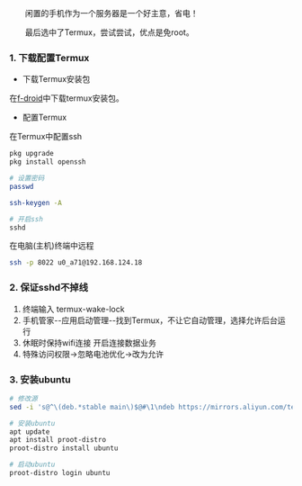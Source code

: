 
&emsp;&emsp;闲置的手机作为一个服务器是一个好主意，省电！

&emsp;&emsp;最后选中了Termux，尝试尝试，优点是免root。

### 1. 下载配置Termux

+ 下载Termux安装包

在[f-droid](https://f-droid.org/zh_Hans/packages/com.termux/)中下载termux安装包。

+ 配置Termux

在Termux中配置ssh

```bash
pkg upgrade
pkg install openssh

# 设置密码
passwd 

ssh-keygen -A

# 开启ssh
sshd        
```

在电脑(主机)终端中远程

```bash
ssh -p 8022 u0_a71@192.168.124.18
```

### 2. 保证sshd不掉线

1. 终端输入  termux-wake-lock
2. 手机管家--应用启动管理--找到Termux，不让它自动管理，选择允许后台运行
3. 休眠时保持wifi连接 开启连接数据业务
4. 特殊访问权限->忽略电池优化->改为允许



### 3. 安装ubuntu

```bash
# 修改源
sed -i 's@^\(deb.*stable main\)$@#\1\ndeb https://mirrors.aliyun.com/termux/termux-packages-24 stable main@' $PREFIX/etc/apt/sources.list

# 安装ubuntu
apt update
apt install proot-distro
proot-distro install ubuntu

# 启动ubuntu
proot-distro login ubuntu
```


